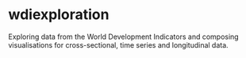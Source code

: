# wdiexploration
Exploring data from the World Development Indicators and composing visualisations for cross-sectional, time series and longitudinal data.
